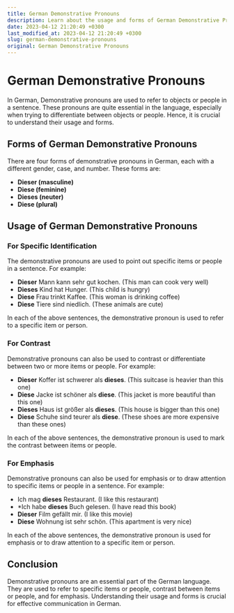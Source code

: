 ```yaml
---
title: German Demonstrative Pronouns
description: Learn about the usage and forms of German Demonstrative Pronouns.
date: 2023-04-12 21:20:49 +0300
last_modified_at: 2023-04-12 21:20:49 +0300
slug: german-demonstrative-pronouns
original: German Demonstrative Pronouns
---
```

# German Demonstrative Pronouns

In German, Demonstrative pronouns are used to refer to objects or people in a sentence. These pronouns are quite essential in the language, especially when trying to differentiate between objects or people. Hence, it is crucial to understand their usage and forms. 

## Forms of German Demonstrative Pronouns

There are four forms of demonstrative pronouns in German, each with a different gender, case, and number. These forms are:

- **Dieser (masculine)** 
- **Diese (feminine)**
- **Dieses (neuter)**
- **Diese (plural)**

## Usage of German Demonstrative Pronouns

### For Specific Identification

The demonstrative pronouns are used to point out specific items or people in a sentence. For example: 

- **Dieser** Mann kann sehr gut kochen. (This man can cook very well)
- **Dieses** Kind hat Hunger. (This child is hungry)
- **Diese** Frau trinkt Kaffee. (This woman is drinking coffee)
- **Diese** Tiere sind niedlich. (These animals are cute)

In each of the above sentences, the demonstrative pronoun is used to refer to a specific item or person.

### For Contrast

Demonstrative pronouns can also be used to contrast or differentiate between two or more items or people. For example: 

- **Dieser** Koffer ist schwerer als **dieses**. (This suitcase is heavier than this one)
- **Diese** Jacke ist schöner als **diese**. (This jacket is more beautiful than this one)
- **Dieses** Haus ist größer als **dieses**. (This house is bigger than this one)
- **Diese** Schuhe sind teurer als **diese**. (These shoes are more expensive than these ones)

In each of the above sentences, the demonstrative pronoun is used to mark the contrast between items or people.

### For Emphasis

Demonstrative pronouns can also be used for emphasis or to draw attention to specific items or people in a sentence. For example: 

- Ich mag **dieses** Restaurant. (I like this restaurant)
- *Ich habe **dieses** Buch gelesen. (I have read this book)
- **Dieser** Film gefällt mir. (I like this movie)
- **Diese** Wohnung ist sehr schön. (This apartment is very nice)

In each of the above sentences, the demonstrative pronoun is used for emphasis or to draw attention to a specific item or person.

## Conclusion

Demonstrative pronouns are an essential part of the German language. They are used to refer to specific items or people, contrast between items or people, and for emphasis. Understanding their usage and forms is crucial for effective communication in German.